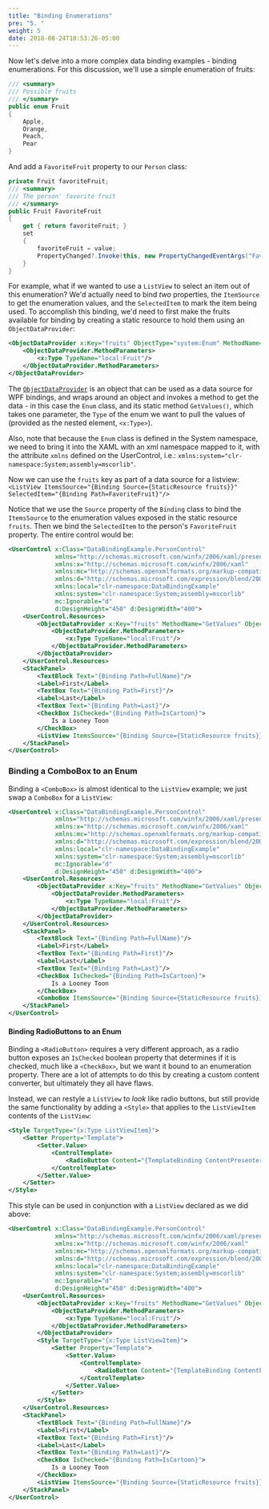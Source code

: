 ```yaml
---
title: "Binding Enumerations"
pre: "5. "
weight: 5
date: 2018-08-24T10:53:26-05:00
---
```


Now let's delve into a more complex data binding examples - binding enumerations.  For this discussion, we'll use a simple enumeration of fruits:

```csharp
/// <summary>
/// Possible fruits
/// </summary>
public enum Fruit
{
    Apple,
    Orange,
    Peach,
    Pear
}
```

And add a `FavoriteFruit` property to our `Person` class:

```csharp
private Fruit favoriteFruit;
/// <summary>
/// The person' favorite fruit
/// </summary>
public Fruit FavoriteFruit
{
    get { return favoriteFruit; }
    set
    {
        favoriteFruit = value;
        PropertyChanged?.Invoke(this, new PropertyChangedEventArgs("FavoriteFruit"));
    }
}
```

For example, what if we wanted to use a `ListView`  to select an item out of this enumeration?  We'd actually need to bind _two_ properties, the `ItemSource` to get the enumeration values, and the `SelectedItem` to mark the item being used.  To accomplish this binding, we'd need to first make the fruits available for binding by creating a static resource to hold them using an `ObjectDataProvider`:

```xml
<ObjectDataProvider x:Key="fruits" ObjectType="system:Enum" MethodName="GetValues">
    <ObjectDataProvider.MethodParameters>
        <x:Type TypeName="local:Fruit"/>
    </ObjectDataProvider.MethodParameters>
</ObjectDataProvider>
```

The [`ObjectDataProvider`](https://docs.microsoft.com/en-us/dotnet/api/system.windows.data.objectdataprovider?view=netcore-3.1) is an object that can be used as a data source for WPF bindings, and wraps around an object and invokes a method to get the data - in this case the `Enum` class, and its static method `GetValues()`, which takes one parameter, the `Type` of the enum we want to pull the values of (provided as the nested element, `<x:Type>`).  

Also, note that because the `Enum` class is defined in the System namespace, we need to bring it into the XAML with an xml namespace mapped to it, with the attribute `xmlns` defined on the UserControl, i.e.: `xmlns:system="clr-namespace:System;assembly=mscorlib"`.

Now we can use the `fruits` key as part of a data source for a listview: `<ListView ItemsSource="{Binding Source={StaticResource fruits}}" SelectedItem="{Binding Path=FavoriteFruit}"/>`

Notice that we use the `Source` property of the `Binding` class to bind the `ItemsSource` to the enumeration values exposed in the static resource `fruits`.  Then we bind the `SelectedItem` to the person's `FavoriteFruit` property.  The entire control would be:

```xml
<UserControl x:Class="DataBindingExample.PersonControl"
             xmlns="http://schemas.microsoft.com/winfx/2006/xaml/presentation"
             xmlns:x="http://schemas.microsoft.com/winfx/2006/xaml"
             xmlns:mc="http://schemas.openxmlformats.org/markup-compatibility/2006" 
             xmlns:d="http://schemas.microsoft.com/expression/blend/2008"     
             xmlns:local="clr-namespace:DataBindingExample"
             xmlns:system="clr-namespace:System;assembly=mscorlib"
             mc:Ignorable="d" 
             d:DesignHeight="450" d:DesignWidth="400">
    <UserControl.Resources>
        <ObjectDataProvider x:Key="fruits" MethodName="GetValues" ObjectType="{x:Type system:Enum}">
            <ObjectDataProvider.MethodParameters>
                <x:Type TypeName="local:Fruit"/>
            </ObjectDataProvider.MethodParameters>
        </ObjectDataProvider>
    </UserControl.Resources>
    <StackPanel>
        <TextBlock Text="{Binding Path=FullName}"/>
        <Label>First</Label>
        <TextBox Text="{Binding Path=First}"/>
        <Label>Last</Label>
        <TextBox Text="{Binding Path=Last}"/>
        <CheckBox IsChecked="{Binding Path=IsCartoon}">
            Is a Looney Toon
        </CheckBox>
        <ListView ItemsSource="{Binding Source={StaticResource fruits}}" SelectedItem="{Binding Path=FavoriteFruit}"/>
    </StackPanel>
</UserControl>
```

### Binding a ComboBox to an Enum

Binding a `<ComboBox>` is almost identical to the `ListView` example; we just swap a `ComboBox` for a `ListView`:

```xml
<UserControl x:Class="DataBindingExample.PersonControl"
             xmlns="http://schemas.microsoft.com/winfx/2006/xaml/presentation"
             xmlns:x="http://schemas.microsoft.com/winfx/2006/xaml"
             xmlns:mc="http://schemas.openxmlformats.org/markup-compatibility/2006" 
             xmlns:d="http://schemas.microsoft.com/expression/blend/2008"     
             xmlns:local="clr-namespace:DataBindingExample"
             xmlns:system="clr-namespace:System;assembly=mscorlib"
             mc:Ignorable="d" 
             d:DesignHeight="450" d:DesignWidth="400">
    <UserControl.Resources>
        <ObjectDataProvider x:Key="fruits" MethodName="GetValues" ObjectType="{x:Type system:Enum}">
            <ObjectDataProvider.MethodParameters>
                <x:Type TypeName="local:Fruit"/>
            </ObjectDataProvider.MethodParameters>
        </ObjectDataProvider>
    </UserControl.Resources>
    <StackPanel>
        <TextBlock Text="{Binding Path=FullName}"/>
        <Label>First</Label>
        <TextBox Text="{Binding Path=First}"/>
        <Label>Last</Label>
        <TextBox Text="{Binding Path=Last}"/>
        <CheckBox IsChecked="{Binding Path=IsCartoon}">
            Is a Looney Toon
        </CheckBox>
        <ComboBox ItemsSource="{Binding Source={StaticResource fruits}}" SelectedItem="{Binding Path=FavoriteFruit}"/>
    </StackPanel>
</UserControl>
```

#### Binding RadioButtons to an Enum

Binding a `<RadioButton>` requires a very different approach, as a radio button exposes an `IsChecked` boolean property that determines if it is checked, much like a `<CheckBox>`, but we want it bound to an enumeration property.  There are a lot of attempts to do this by creating a custom content converter, but ultimately they all have flaws.

Instead, we can restyle a `ListView` to _look_ like radio buttons, but still provide the same functionality by adding a `<Style>` that applies to the `ListViewItem` contents of the `ListView`:

```xml
<Style TargetType="{x:Type ListViewItem}">
    <Setter Property="Template">
        <Setter.Value>
            <ControlTemplate>
                <RadioButton Content="{TemplateBinding ContentPresenter.Content}" IsChecked="{Binding Path=IsSelected, RelativeSource={RelativeSource TemplatedParent}, Mode=TwoWay}"/>
            </ControlTemplate>
        </Setter.Value>
    </Setter>
</Style>
```

This style can be used in conjunction with a `ListView` declared as we did above:

```xml
<UserControl x:Class="DataBindingExample.PersonControl"
             xmlns="http://schemas.microsoft.com/winfx/2006/xaml/presentation"
             xmlns:x="http://schemas.microsoft.com/winfx/2006/xaml"
             xmlns:mc="http://schemas.openxmlformats.org/markup-compatibility/2006" 
             xmlns:d="http://schemas.microsoft.com/expression/blend/2008"     
             xmlns:local="clr-namespace:DataBindingExample"
             xmlns:system="clr-namespace:System;assembly=mscorlib"
             mc:Ignorable="d" 
             d:DesignHeight="450" d:DesignWidth="400">
    <UserControl.Resources>
        <ObjectDataProvider x:Key="fruits" MethodName="GetValues" ObjectType="{x:Type system:Enum}">
            <ObjectDataProvider.MethodParameters>
                <x:Type TypeName="local:Fruit"/>
            </ObjectDataProvider.MethodParameters>
        </ObjectDataProvider>
        <Style TargetType="{x:Type ListViewItem}">
            <Setter Property="Template">
                <Setter.Value>
                    <ControlTemplate>
                        <RadioButton Content="{TemplateBinding ContentPresenter.Content}" IsChecked="{Binding Path=IsSelected, RelativeSource={RelativeSource TemplatedParent}, Mode=TwoWay}"/>
                    </ControlTemplate>
                </Setter.Value>
            </Setter>
        </Style>
    </UserControl.Resources>
    <StackPanel>
        <TextBlock Text="{Binding Path=FullName}"/>
        <Label>First</Label>
        <TextBox Text="{Binding Path=First}"/>
        <Label>Last</Label>
        <TextBox Text="{Binding Path=Last}"/>
        <CheckBox IsChecked="{Binding Path=IsCartoon}">
            Is a Looney Toon
        </CheckBox>
        <ListView ItemsSource="{Binding Source={StaticResource fruits}}" SelectedItem="{Binding Path=FavoriteFruit}"/>
    </StackPanel>
</UserControl>
```